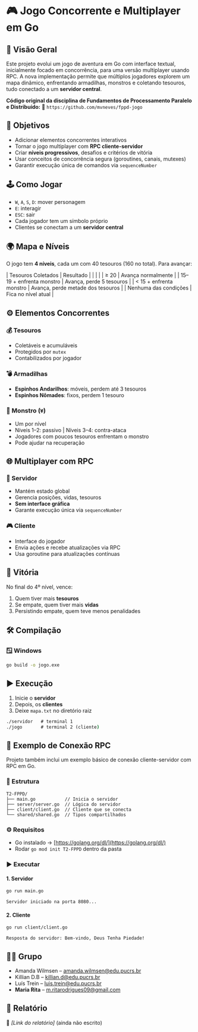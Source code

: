 # 🎮 Jogo Concorrente e Multiplayer em Go

## 🧭 Visão Geral

Este projeto evolui um jogo de aventura em Go com interface textual, inicialmente focado em concorrência, para uma versão multiplayer usando RPC. A nova implementação permite que múltiplos jogadores explorem um mapa dinâmico, enfrentando armadilhas, monstros e coletando tesouros, tudo conectado a um **servidor central**.

**Código original da disciplina de Fundamentos de Processamento Paralelo e Distribuído:**
🔗 `https://github.com/mvneves/fppd-jogo`

## 🎯 Objetivos

* Adicionar elementos concorrentes interativos
* Tornar o jogo multiplayer com **RPC cliente-servidor**
* Criar **níveis progressivos**, desafios e critérios de vitória
* Usar conceitos de concorrência segura (goroutines, canais, mutexes)
* Garantir execução única de comandos via `sequenceNumber`

## 🕹️ Como Jogar

* `W`, `A`, `S`, `D`: mover personagem
* `E`: interagir
* `ESC`: sair
* Cada jogador tem um símbolo próprio
* Clientes se conectam a um **servidor central**

## 🌍 Mapa e Níveis

O jogo tem **4 níveis**, cada um com 40 tesouros (160 no total). Para avançar:

| Tesouros Coletados       | Resultado                         |
|  |  |
| ≥ 20                     | Avança normalmente                |
| 15–19 + enfrenta monstro | Avança, perde 5 tesouros          |
| < 15 + enfrenta monstro  | Avança, perde metade dos tesouros |
| Nenhuma das condições    | Fica no nível atual               |

## ⚙️ Elementos Concorrentes

### 💰 Tesouros

* Coletáveis e acumuláveis
* Protegidos por `mutex`
* Contabilizados por jogador

### 💣 Armadilhas

* **Espinhos Andarilhos**: móveis, perdem até 3 tesouros
* **Espinhos Nômades**: fixos, perdem 1 tesouro

### 👾 Monstro (`¥`)

* Um por nível
* Níveis 1–2: passivo | Níveis 3–4: contra-ataca
* Jogadores com poucos tesouros enfrentam o monstro
* Pode ajudar na recuperação

## 🌐 Multiplayer com RPC

### 🧠 Servidor

* Mantém estado global
* Gerencia posições, vidas, tesouros
* **Sem interface gráfica**
* Garante execução única via `sequenceNumber`

### 🎮 Cliente

* Interface do jogador
* Envia ações e recebe atualizações via RPC
* Usa goroutine para atualizações contínuas

## 👑 Vitória

No final do 4º nível, vence:

1. Quem tiver mais **tesouros**
2. Se empate, quem tiver mais **vidas**
3. Persistindo empate, quem teve menos penalidades

## 🛠️ Compilação

### 🪟 Windows

```cmd
go build -o jogo.exe
```
## ▶️ Execução

1. Inicie o **servidor**
2. Depois, os **clientes**
3. Deixe `mapa.txt` no diretório raiz

```cmd
./servidor   # terminal 1
./jogo       # terminal 2 (cliente)
```

## 📡 Exemplo de Conexão RPC

Projeto também inclui um exemplo básico de conexão cliente-servidor com RPC em Go.

### 📁 Estrutura

```
T2-FPPD/
├── main.go           // Inicia o servidor
├── server/server.go  // Lógica do servidor
├── client/client.go  // Cliente que se conecta
└── shared/shared.go  // Tipos compartilhados
```

### ⚙️ Requisitos

* Go instalado → [https://golang.org/dl/](https://golang.org/dl/)
* Rodar `go mod init T2-FPPD` dentro da pasta

### ▶️ Executar

#### 1. Servidor

```bash
go run main.go
```

```
Servidor iniciado na porta 8080...
```

#### 2. Cliente

```bash
go run client/client.go
```

```
Resposta do servidor: Bem-vindo, Deus Tenha Piedade!
```


## 🧑‍💻 Grupo

* Amanda Wilmsen – [amanda.wilmsen@edu.pucrs.br](mailto:amanda.wilmsen@edu.pucrs.br)
* Killian D.B – [killian.d@edu.pucrs.br](mailto:killian.d@edu.pucrs.br)
* Luís Trein – [luis.trein@edu.pucrs.br](mailto:luis.trein@edu.pucrs.br)
* **Maria Rita** – [m.ritarodrigues09@gmail.com](mailto:m.ritarodrigues09@gmail.com)


## 📄 Relatório
📄 *\[Link do relatório]* (ainda não escrito)